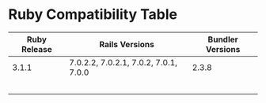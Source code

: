 # Ruby Compatibility Table

| Ruby Release | Rails Versions                        | Bundler Versions |
|--------------|---------------------------------------|------------------|
| 3.1.1        | 7.0.2.2, 7.0.2.1, 7.0.2, 7.0.1, 7.0.0 | 2.3.8            |
|              |                                       |                  |
|              |                                       |                  |
|              |                                       |                  |
|              |                                       |                  |
|              |                                       |                  |
